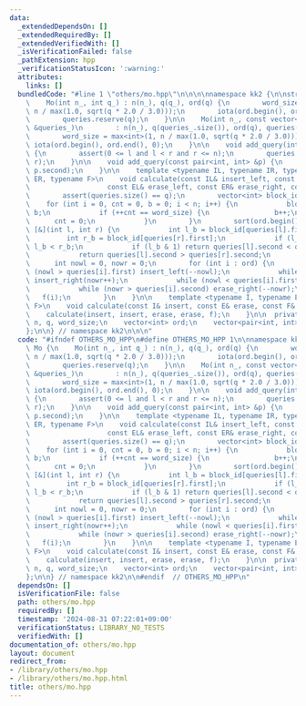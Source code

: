 ```yaml
---
data:
  _extendedDependsOn: []
  _extendedRequiredBy: []
  _extendedVerifiedWith: []
  _isVerificationFailed: false
  _pathExtension: hpp
  _verificationStatusIcon: ':warning:'
  attributes:
    links: []
  bundledCode: "#line 1 \"others/mo.hpp\"\n\n\n\nnamespace kk2 {\n\nstruct Mo {\n\
    \    Mo(int n_, int q_) : n(n_), q(q_), ord(q) {\n        word_size = max<int>(1,\
    \ n / max(1.0, sqrt(q * 2.0 / 3.0)));\n        iota(ord.begin(), ord.end(), 0);\n\
    \        queries.reserve(q);\n    }\n\n    Mo(int n_, const vector<pair<int, int>>\
    \ &queries_)\n        : n(n_), q(queries_.size()), ord(q), queries(queries_) {\n\
    \        word_size = max<int>(1, n / max(1.0, sqrt(q * 2.0 / 3.0)));\n       \
    \ iota(ord.begin(), ord.end(), 0);\n    }\n\n    void add_query(int l, int r)\
    \ {\n        assert(0 <= l and l < r and r <= n);\n        queries.emplace_back(l,\
    \ r);\n    }\n\n    void add_query(const pair<int, int> &p) {\n        add_query(p.first,\
    \ p.second);\n    }\n\n    template <typename IL, typename IR, typename EL, typename\
    \ ER, typename F>\n    void calculate(const IL& insert_left, const IR& insert_right,\n\
    \                   const EL& erase_left, const ER& erase_right, const F& f) {\n\
    \        assert(queries.size() == q);\n        vector<int> block_id(n);\n    \
    \    for (int i = 0, cnt = 0, b = 0; i < n; i++) {\n            block_id[i] =\
    \ b;\n            if (++cnt == word_size) {\n                b++;\n          \
    \      cnt = 0;\n            }\n        }\n        sort(ord.begin(), ord.end(),\
    \ [&](int l, int r) {\n            int l_b = block_id[queries[l].first];\n   \
    \         int r_b = block_id[queries[r].first];\n            if (l_b != r_b) return\
    \ l_b < r_b;\n            if (l_b & 1) return queries[l].second < queries[r].second;\n\
    \            return queries[l].second > queries[r].second;\n        });\n\n  \
    \      int nowl = 0, nowr = 0;\n        for (int i : ord) {\n            while\
    \ (nowl > queries[i].first) insert_left(--nowl);\n            while (nowr < queries[i].second)\
    \ insert_right(nowr++);\n            while (nowl < queries[i].first) erase_left(nowl++);\n\
    \            while (nowr > queries[i].second) erase_right(--nowr);\n         \
    \   f(i);\n        }\n    }\n\n    template <typename I, typename E, typename\
    \ F>\n    void calculate(const I& insert, const E& erase, const F& f) {\n    \
    \    calculate(insert, insert, erase, erase, f);\n    }\n\n  private:\n    int\
    \ n, q, word_size;\n    vector<int> ord;\n    vector<pair<int, int>> queries;\n\
    };\n\n} // namespace kk2\n\n\n"
  code: "#ifndef OTHERS_MO_HPP\n#define OTHERS_MO_HPP 1\n\nnamespace kk2 {\n\nstruct\
    \ Mo {\n    Mo(int n_, int q_) : n(n_), q(q_), ord(q) {\n        word_size = max<int>(1,\
    \ n / max(1.0, sqrt(q * 2.0 / 3.0)));\n        iota(ord.begin(), ord.end(), 0);\n\
    \        queries.reserve(q);\n    }\n\n    Mo(int n_, const vector<pair<int, int>>\
    \ &queries_)\n        : n(n_), q(queries_.size()), ord(q), queries(queries_) {\n\
    \        word_size = max<int>(1, n / max(1.0, sqrt(q * 2.0 / 3.0)));\n       \
    \ iota(ord.begin(), ord.end(), 0);\n    }\n\n    void add_query(int l, int r)\
    \ {\n        assert(0 <= l and l < r and r <= n);\n        queries.emplace_back(l,\
    \ r);\n    }\n\n    void add_query(const pair<int, int> &p) {\n        add_query(p.first,\
    \ p.second);\n    }\n\n    template <typename IL, typename IR, typename EL, typename\
    \ ER, typename F>\n    void calculate(const IL& insert_left, const IR& insert_right,\n\
    \                   const EL& erase_left, const ER& erase_right, const F& f) {\n\
    \        assert(queries.size() == q);\n        vector<int> block_id(n);\n    \
    \    for (int i = 0, cnt = 0, b = 0; i < n; i++) {\n            block_id[i] =\
    \ b;\n            if (++cnt == word_size) {\n                b++;\n          \
    \      cnt = 0;\n            }\n        }\n        sort(ord.begin(), ord.end(),\
    \ [&](int l, int r) {\n            int l_b = block_id[queries[l].first];\n   \
    \         int r_b = block_id[queries[r].first];\n            if (l_b != r_b) return\
    \ l_b < r_b;\n            if (l_b & 1) return queries[l].second < queries[r].second;\n\
    \            return queries[l].second > queries[r].second;\n        });\n\n  \
    \      int nowl = 0, nowr = 0;\n        for (int i : ord) {\n            while\
    \ (nowl > queries[i].first) insert_left(--nowl);\n            while (nowr < queries[i].second)\
    \ insert_right(nowr++);\n            while (nowl < queries[i].first) erase_left(nowl++);\n\
    \            while (nowr > queries[i].second) erase_right(--nowr);\n         \
    \   f(i);\n        }\n    }\n\n    template <typename I, typename E, typename\
    \ F>\n    void calculate(const I& insert, const E& erase, const F& f) {\n    \
    \    calculate(insert, insert, erase, erase, f);\n    }\n\n  private:\n    int\
    \ n, q, word_size;\n    vector<int> ord;\n    vector<pair<int, int>> queries;\n\
    };\n\n} // namespace kk2\n\n#endif  // OTHERS_MO_HPP\n"
  dependsOn: []
  isVerificationFile: false
  path: others/mo.hpp
  requiredBy: []
  timestamp: '2024-08-31 07:22:01+09:00'
  verificationStatus: LIBRARY_NO_TESTS
  verifiedWith: []
documentation_of: others/mo.hpp
layout: document
redirect_from:
- /library/others/mo.hpp
- /library/others/mo.hpp.html
title: others/mo.hpp
---
```

